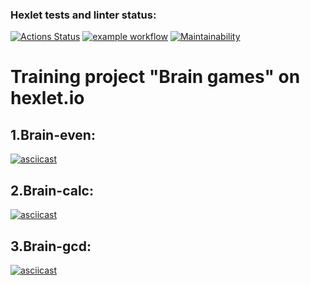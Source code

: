 ### Hexlet tests and linter status:
[![Actions Status](https://github.com/averyanovalex/python-project-lvl1/workflows/hexlet-check/badge.svg)](https://github.com/averyanovalex/python-project-lvl1/actions/workflows/hexlet-check.yml)
[![example workflow](https://github.com/averyanovalex/python-project-lvl1/actions/workflows/ci.yml/badge.svg)](https://github.com/averyanovalex/python-project-lvl1/actions/workflows/ci.yml)
[![Maintainability](https://api.codeclimate.com/v1/badges/a99a88d28ad37a79dbf6/maintainability)](https://codeclimate.com/github/codeclimate/codeclimate/maintainability)

# Training project "Brain games" on hexlet.io
## 1.Brain-even:
[![asciicast](https://asciinema.org/a/9yknVkJhrsdBtUpDq9V5U3P7l.svg)](https://asciinema.org/a/9yknVkJhrsdBtUpDq9V5U3P7l)

## 2.Brain-calc:
[![asciicast](https://asciinema.org/a/iP7Ail7RZzsVRLFVoq8G4lsfP.svg)](https://asciinema.org/a/iP7Ail7RZzsVRLFVoq8G4lsfP)


## 3.Brain-gcd:
[![asciicast](https://asciinema.org/a/VNYW99ksR5RMDMR66XwOwOYrY.svg)](https://asciinema.org/a/VNYW99ksR5RMDMR66XwOwOYrY)
